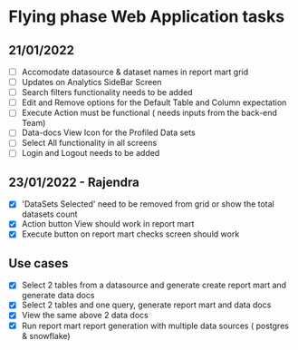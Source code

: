 # Flying phase Web Application tasks

## 21/01/2022

- [ ] Accomodate datasource & dataset names in report mart grid
- [ ] Updates on Analytics SideBar Screen
- [ ] Search filters functionality needs to be added
- [ ] Edit and Remove options for the Default Table and Column expectation
- [ ] Execute Action must be functional ( needs inputs from the back-end Team)
- [ ] Data-docs View Icon for the Profiled Data sets
- [ ] Select All functionality in all screens
- [ ] Login and Logout needs to be added

## 23/01/2022 - Rajendra

- [x] 'DataSets Selected' need to be removed from grid or show the total datasets count
- [x] Action button View should work in report mart
- [x] Execute button on report mart checks screen should work

## Use cases

- [x] Select 2 tables from a datasource and generate create report mart and generate data docs
- [x] Select 2 tables and one query, generate report mart and data docs
- [x] View the same above 2 data docs
- [x] Run report mart report generation with multiple data sources ( postgres & snowflake)
